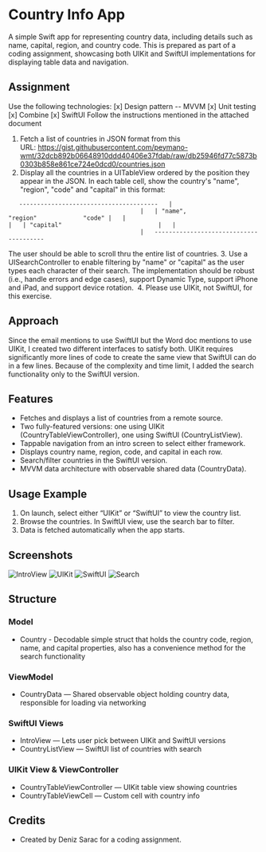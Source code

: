 # Country Info App

A simple Swift app for representing country data, including details such as name, capital, region, and country code. This is prepared as part of a coding assignment, showcasing both UIKit and SwiftUI implementations for displaying table data and navigation.

## Assignment

Use the following technologies:
[x] Design pattern -- MVVM
[x] Unit testing
[x] Combine
[x] SwiftUI
Follow the instructions mentioned in the attached document
1. Fetch a list of countries in JSON format from this URL: https://gist.githubusercontent.com/peymano-wmt/32dcb892b06648910ddd40406e37fdab/raw/db25946fd77c5873b0303b858e861ce724e0dcd0/countries.json
2. Display all the countries in a UITableView ordered by the position they appear in the JSON. In each table cell, show the country's "name", "region", "code" and "capital" in this format:

```   ---------------------------------------   |                                     |   | "name", "region"             "code" |   |                                     |   | "capital"                           |   |                                     |   --------------------------------------- ```

The user should be able to scroll thru the entire list of countries. 3. Use a UISearchController to enable filtering by "name" or "capital" as the user types each character of their search. The implementation should be robust (i.e., handle errors and edge cases), support Dynamic Type, support iPhone and iPad, and support device rotation.
 4. Please use UIKit, not SwiftUI, for this exercise.

## Approach

Since the email mentions to use SwiftUI but the Word doc mentions to use UIKit, I created two different interfaces to satisfy both.
UIKit requires significantly more lines of code to create the same view that SwiftUI can do in a few lines. 
Because of the complexity and time limit, I added the search functionality only to the SwiftUI version.

## Features

- Fetches and displays a list of countries from a remote source.
- Two fully-featured versions: one using UIKit (CountryTableViewController), one using SwiftUI (CountryListView).
- Tappable navigation from an intro screen to select either framework.
- Displays country name, region, code, and capital in each row.
- Search/filter countries in the SwiftUI version.
- MVVM data architecture with observable shared data (CountryData).

## Usage Example

1. On launch, select either “UIKit” or “SwiftUI” to view the country list.
2. Browse the countries. In SwiftUI view, use the search bar to filter.
3. Data is fetched automatically when the app starts.


## Screenshots

![IntroView](Screenshots/intro.png)
![UIKit](Screenshots/uikit.png)
![SwiftUI](Screenshots/swiftui.png)
![Search](Screenshots/search.png)

## Structure

### Model
- Country - Decodable simple struct that holds the country code, region, name, and capital properties, also has a convenience method for the search functionality

### ViewModel
- CountryData — Shared observable object holding country data, responsible for loading via networking

### SwiftUI Views 

- IntroView — Lets user pick between UIKit and SwiftUI versions
- CountryListView — SwiftUI list of countries with search

### UIKit View & ViewController
- CountryTableViewController — UIKit table view showing countries
- CountryTableViewCell — Custom cell with country info


## Credits

- Created by Deniz Sarac for a coding assignment.
